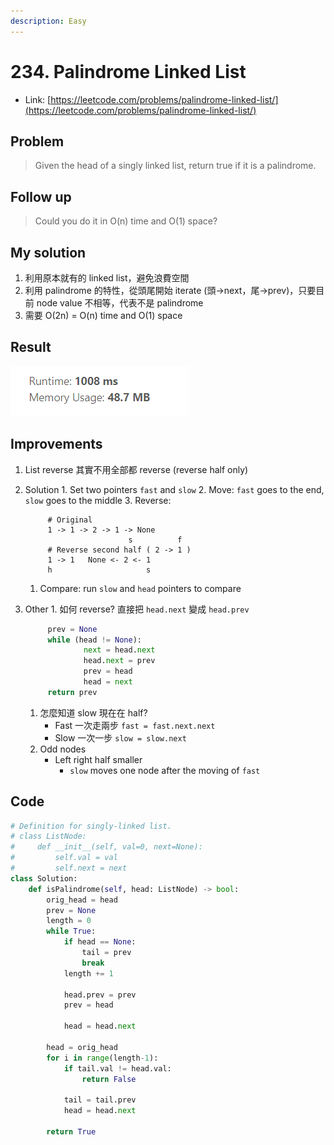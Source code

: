 ```yaml
---
description: Easy
---
```


# 234. Palindrome Linked List

* Link: [https://leetcode.com/problems/palindrome-linked-list/](https://leetcode.com/problems/palindrome-linked-list/)

## Problem

> Given the head of a singly linked list, return true if it is a palindrome.

## Follow up

> Could you do it in O\(n\) time and O\(1\) space?

## My solution

1. 利用原本就有的 linked list，避免浪費空間
2. 利用 palindrome 的特性，從頭尾開始 iterate \(頭→next，尾→prev\)，只要目前 node value 不相等，代表不是 palindrome
3. 需要 O\(2n\) = O\(n\) time and O\(1\) space

## Result

![](../../.gitbook/assets/234.png)

## Improvements

1. List reverse 其實不用全部都 reverse \(reverse half only\)
2. Solution 1. Set two pointers `fast` and `slow` 2. Move: `fast` goes to the end, `slow` goes to the middle 3. Reverse:

   ```text
        # Original
        1 -> 1 -> 2 -> 1 -> None
                          s          f
        # Reverse second half ( 2 -> 1 )
        1 -> 1   None <- 2 <- 1
        h                     s
   ```

   1. Compare: run `slow` and `head` pointers to compare

3. Other 1. 如何 reverse? 直接把 `head.next` 變成 `head.prev`

   ```python
        prev = None
        while (head != None):
                next = head.next
                head.next = prev
                prev = head
                head = next
        return prev
   ```

   1. 怎麼知道 slow 現在在 half?
      * Fast 一次走兩步 `fast = fast.next.next`
      * Slow 一次一步 `slow = slow.next`
   2. Odd nodes
      * Left right half smaller
        * `slow` moves one node after the moving of `fast`

## Code

```python
# Definition for singly-linked list.
# class ListNode:
#     def __init__(self, val=0, next=None):
#         self.val = val
#         self.next = next
class Solution:
    def isPalindrome(self, head: ListNode) -> bool:
        orig_head = head
        prev = None
        length = 0
        while True:
            if head == None:
                tail = prev
                break
            length += 1
            
            head.prev = prev
            prev = head
            
            head = head.next
        
        head = orig_head
        for i in range(length-1):
            if tail.val != head.val:
                return False
            
            tail = tail.prev
            head = head.next
            
        return True
```